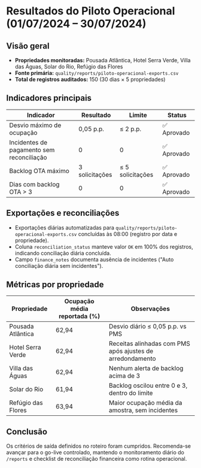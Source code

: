 # Resultados do Piloto Operacional (01/07/2024 – 30/07/2024)

## Visão geral
- **Propriedades monitoradas:** Pousada Atlântica, Hotel Serra Verde, Villa das Águas, Solar do Rio, Refúgio das Flores
- **Fonte primária:** `quality/reports/piloto-operacional-exports.csv`
- **Total de registros auditados:** 150 (30 dias × 5 propriedades)

## Indicadores principais
| Indicador | Resultado | Limite | Status |
| --- | --- | --- | --- |
| Desvio máximo de ocupação | 0,05 p.p. | ≤ 2 p.p. | ✅ Aprovado |
| Incidentes de pagamento sem reconciliação | 0 | 0 | ✅ Aprovado |
| Backlog OTA máximo | 3 solicitações | ≤ 5 solicitações | ✅ Aprovado |
| Dias com backlog OTA > 3 | 0 | 0 | ✅ Aprovado |

## Exportações e reconciliações
- Exportações diárias automatizadas para `quality/reports/piloto-operacional-exports.csv` concluídas às 08:00 (registro por data e propriedade).
- Coluna `reconciliation_status` manteve valor `OK` em 100% dos registros, indicando conciliação diária concluída.
- Campo `finance_notes` documenta ausência de incidentes ("Auto conciliação diária sem incidentes").

## Métricas por propriedade
| Propriedade | Ocupação média reportada (%) | Observações |
| --- | --- | --- |
| Pousada Atlântica | 62,94 | Desvio diário ≤ 0,05 p.p. vs PMS |
| Hotel Serra Verde | 62,94 | Receitas alinhadas com PMS após ajustes de arredondamento |
| Villa das Águas | 62,94 | Nenhum alerta de backlog acima de 3 |
| Solar do Rio | 61,94 | Backlog oscilou entre 0 e 3, dentro do limite |
| Refúgio das Flores | 63,94 | Maior ocupação média da amostra, sem incidentes |

## Conclusão
Os critérios de saída definidos no roteiro foram cumpridos. Recomenda-se avançar para o go-live controlado, mantendo o monitoramento diário do `/reports` e checklist de reconciliação financeira como rotina operacional.
